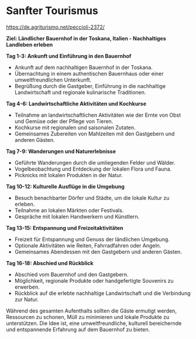 # Sanfter Tourismus
https://de.agriturismo.net/peccioli-2372/

**Ziel: Ländlicher Bauernhof in der Toskana, Italien - Nachhaltiges Landleben erleben**

**Tag 1-3: Ankunft und Einführung in den Bauernhof**

- Ankunft auf dem nachhaltigen Bauernhof in der Toskana.
- Übernachtung in einem authentischen Bauernhaus oder einer umweltfreundlichen Unterkunft.
- Begrüßung durch die Gastgeber, Einführung in die nachhaltige Landwirtschaft und regionale kulinarische Traditionen.

**Tag 4-6: Landwirtschaftliche Aktivitäten und Kochkurse**

- Teilnahme an landwirtschaftlichen Aktivitäten wie der Ernte von Obst und Gemüse oder der Pflege von Tieren.
- Kochkurse mit regionalen und saisonalen Zutaten.
- Gemeinsames Zubereiten von Mahlzeiten mit den Gastgebern und anderen Gästen.

**Tag 7-9: Wanderungen und Naturerlebnisse**

- Geführte Wanderungen durch die umliegenden Felder und Wälder.
- Vogelbeobachtung und Entdeckung der lokalen Flora und Fauna.
- Picknicks mit lokalen Produkten in der Natur.

**Tag 10-12: Kulturelle Ausflüge in die Umgebung**

- Besuch benachbarter Dörfer und Städte, um die lokale Kultur zu erleben.
- Teilnahme an lokalen Märkten oder Festivals.
- Gespräche mit lokalen Handwerkern und Künstlern.

**Tag 13-15: Entspannung und Freizeitaktivitäten**

- Freizeit für Entspannung und Genuss der ländlichen Umgebung.
- Optionale Aktivitäten wie Reiten, Fahrradfahren oder Angeln.
- Gemeinsames Abendessen mit den Gastgebern und anderen Gästen.

**Tag 16-18: Abschied und Rückblick**

- Abschied vom Bauernhof und den Gastgebern.
- Möglichkeit, regionale Produkte oder handgefertigte Souvenirs zu erwerben.
- Rückblick auf die erlebte nachhaltige Landwirtschaft und die Verbindung zur Natur.

Während des gesamten Aufenthalts sollten die Gäste ermutigt werden, Ressourcen zu schonen, Müll zu minimieren und lokale Produkte zu unterstützen. Die Idee ist, eine umweltfreundliche, kulturell bereichernde und entspannende Erfahrung auf dem Bauernhof zu bieten.